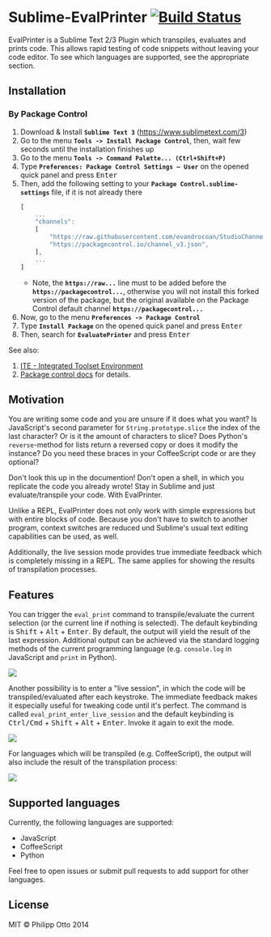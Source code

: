 Sublime-EvalPrinter [![Build Status](https://travis-ci.org/philippotto/Sublime-EvalPrinter.svg?branch=master)](https://travis-ci.org/philippotto/Sublime-EvalPrinter)
===================

EvalPrinter is a Sublime Text 2/3 Plugin which transpiles, evaluates and prints code.
This allows rapid testing of code snippets without leaving your code editor.
To see which languages are supported, see the appropriate section.


## Installation

### By Package Control

1. Download & Install **`Sublime Text 3`** (https://www.sublimetext.com/3)
1. Go to the menu **`Tools -> Install Package Control`**, then,
   wait few seconds until the installation finishes up
1. Go to the menu **`Tools -> Command Palette...
   (Ctrl+Shift+P)`**
1. Type **`Preferences:
   Package Control Settings – User`** on the opened quick panel and press <kbd>Enter</kbd>
1. Then,
   add the following setting to your **`Package Control.sublime-settings`** file, if it is not already there
   ```js
   [
       ...
       "channels":
       [
           "https://raw.githubusercontent.com/evandrocoan/StudioChannel/master/channel.json",
           "https://packagecontrol.io/channel_v3.json",
       ],
       ...
   ]
   ```
   * Note,
     the **`https://raw...`** line must to be added before the **`https://packagecontrol...`**,
     otherwise you will not install this forked version of the package,
     but the original available on the Package Control default channel **`https://packagecontrol...`**
1. Now,
   go to the menu **`Preferences -> Package Control`**
1. Type **`Install Package`** on the opened quick panel and press <kbd>Enter</kbd>
1. Then,
search for **`EvaluatePrinter`** and press <kbd>Enter</kbd>

See also:
1. [ITE - Integrated Toolset Environment](https://github.com/evandrocoan/ITE)
1. [Package control docs](https://packagecontrol.io/docs/usage) for details.


## Motivation

You are writing some code and you are unsure if it does what you want?
Is JavaScript's second parameter for ```String.prototype.slice``` the index of the last character?
Or is it the amount of characters to slice? Does Python's ```reverse```-method for lists return a reversed copy or does it modify the instance?
Do you need these braces in your CoffeeScript code or are they optional?

Don't look this up in the documention!
Don't open a shell, in which you replicate the code you already wrote! Stay in Sublime and just evaluate/transpile your code.
With EvalPrinter.

Unlike a REPL, EvalPrinter does not only work with simple expressions but with entire blocks of code. Because you don't have to switch to another program, context switches are reduced und Sublime's usual text editing capabilities can be used, as well.

Additionally, the live session mode provides true immediate feedback which is completely missing in a REPL. The same applies for showing the results of transpilation processes.


## Features

You can trigger the ```eval_print``` command to transpile/evaluate the current selection (or the current line if nothing is selected).
The default keybinding is <kbd>Shift</kbd> + <kbd>Alt</kbd> + <kbd>Enter</kbd>.
By default, the output will yield the result of the last expression.
Additional output can be achieved via the standard logging methods of the current programming language (e.g. ```console.log``` in JavaScript and ```print``` in Python).

![](http://philippotto.github.io/Sublime-EvalPrinter/screens/javascript.gif)


Another possibility is to enter a "live session", in which the code will be transpiled/evaluated after each keystroke. The immediate feedback makes it especially useful for tweaking code until it's perfect.
The command is called ```eval_print_enter_live_session``` and the default keybinding is <kbd>Ctrl/Cmd</kbd> + <kbd>Shift</kbd> + <kbd>Alt</kbd> + <kbd>Enter</kbd>. Invoke it again to exit the mode.


![](http://philippotto.github.io/Sublime-EvalPrinter/screens/javascript-live-session.gif)


For languages which will be transpiled (e.g. CoffeeScript), the output will also include the result of the transpilation process:

![](http://philippotto.github.io/Sublime-EvalPrinter/screens/coffeescript.gif)


## Supported languages

Currently, the following languages are supported:

- JavaScript
- CoffeeScript
- Python

Feel free to open issues or submit pull requests to add support for other languages.


## License

MIT © Philipp Otto 2014
